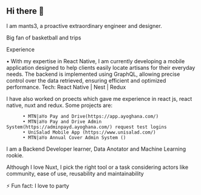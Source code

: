 ## Hi there 👋

I am mants3, a proactive extraordinary engineer and designer.

Big fan of basketball and trips

Experience 

• With my expertise in React Native, I am currently developing a mobile application designed to help clients easily locate artisans for their everyday needs. The backend is implemented using GraphQL, allowing precise control over the data retrieved, ensuring    efficient and optimized performance.
          Tech: React Native | Nest | Redux
 
I have also worked on proects which gave me experience in react js, react native, nuxt and redux. Some projects are:

          • MTN|aYo Pay and Drive(https://app.ayoghana.com/)
          • MTN|aYo Pay and Drive Admin System(https://adminpayd.ayoghana.com/) request test logins 
          • UniSalad Mobile App (https://www.unisalad.com/)
          • MTN|aYo Annual Cover Admin System ()
 
I am a Backend Developer learner, Data Anotator and Machine Learning rookie.

Although I love Nuxt, I pick the right tool or a task considering actors like community, ease of use, reusability and maintainability
 
 ⚡ Fun fact: I love to party



      
